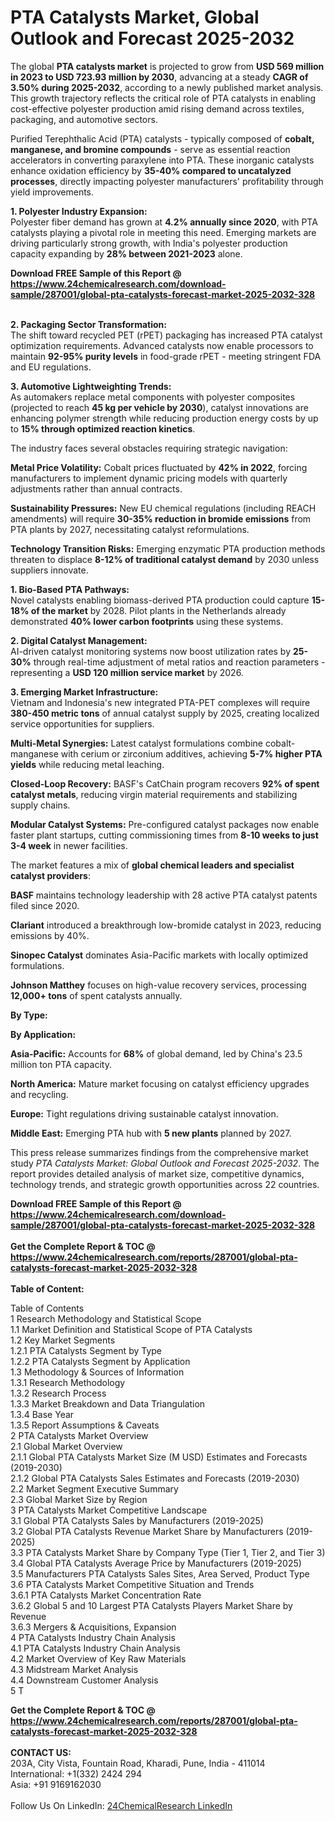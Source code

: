 <h1>PTA Catalysts Market, Global Outlook and Forecast 2025-2032</h1><p>The global <strong>PTA catalysts market</strong> is projected to grow from <strong>USD 569 million in 2023 to USD 723.93 million by 2030</strong>, advancing at a steady <strong>CAGR of 3.50% during 2025-2032</strong>, according to a newly published market analysis. This growth trajectory reflects the critical role of PTA catalysts in enabling cost-effective polyester production amid rising demand across textiles, packaging, and automotive sectors.</p><p>Purified Terephthalic Acid (PTA) catalysts - typically composed of <strong>cobalt, manganese, and bromine compounds</strong> - serve as essential reaction accelerators in converting paraxylene into PTA. These inorganic catalysts enhance oxidation efficiency by <strong>35-40% compared to uncatalyzed processes</strong>, directly impacting polyester manufacturers' profitability through yield improvements.</p><p><strong>1. Polyester Industry Expansion:</strong><br>
Polyester fiber demand has grown at <strong>4.2% annually since 2020</strong>, with PTA catalysts playing a pivotal role in meeting this need. Emerging markets are driving particularly strong growth, with India's polyester production capacity expanding by <strong>28% between 2021-2023</strong> alone.</p><div><b>Download FREE Sample of this Report @ 
            <a href="https://www.24chemicalresearch.com/download-sample/287001/global-pta-catalysts-forecast-market-2025-2032-328">
            https://www.24chemicalresearch.com/download-sample/287001/global-pta-catalysts-forecast-market-2025-2032-328</a></b></div><br><p><strong>2. Packaging Sector Transformation:</strong><br>
The shift toward recycled PET (rPET) packaging has increased PTA catalyst optimization requirements. Advanced catalysts now enable processors to maintain <strong>92-95% purity levels</strong> in food-grade rPET - meeting stringent FDA and EU regulations.</p><p><strong>3. Automotive Lightweighting Trends:</strong><br>
As automakers replace metal components with polyester composites (projected to reach <strong>45 kg per vehicle by 2030</strong>), catalyst innovations are enhancing polymer strength while reducing production energy costs by up to <strong>15% through optimized reaction kinetics</strong>.</p><p>The industry faces several obstacles requiring strategic navigation:</p><p><strong>Metal Price Volatility:</strong> Cobalt prices fluctuated by <strong>42% in 2022</strong>, forcing manufacturers to implement dynamic pricing models with quarterly adjustments rather than annual contracts.</p><p><strong>Sustainability Pressures:</strong> New EU chemical regulations (including REACH amendments) will require <strong>30-35% reduction in bromide emissions</strong> from PTA plants by 2027, necessitating catalyst reformulations.</p><p><strong>Technology Transition Risks:</strong> Emerging enzymatic PTA production methods threaten to displace <strong>8-12% of traditional catalyst demand</strong> by 2030 unless suppliers innovate.</p><p><strong>1. Bio-Based PTA Pathways:</strong><br>
Novel catalysts enabling biomass-derived PTA production could capture <strong>15-18% of the market</strong> by 2028. Pilot plants in the Netherlands already demonstrated <strong>40% lower carbon footprints</strong> using these systems.</p><p><strong>2. Digital Catalyst Management:</strong><br>
AI-driven catalyst monitoring systems now boost utilization rates by <strong>25-30%</strong> through real-time adjustment of metal ratios and reaction parameters - representing a <strong>USD 120 million service market</strong> by 2026.</p><p><strong>3. Emerging Market Infrastructure:</strong><br>
Vietnam and Indonesia's new integrated PTA-PET complexes will require <strong>380-450 metric tons</strong> of annual catalyst supply by 2025, creating localized service opportunities for suppliers.</p><p><strong>Multi-Metal Synergies:</strong> Latest catalyst formulations combine cobalt-manganese with cerium or zirconium additives, achieving <strong>5-7% higher PTA yields</strong> while reducing metal leaching.</p><p><strong>Closed-Loop Recovery:</strong> BASF's CatChain program recovers <strong>92% of spent catalyst metals</strong>, reducing virgin material requirements and stabilizing supply chains.</p><p><strong>Modular Catalyst Systems:</strong> Pre-configured catalyst packages now enable faster plant startups, cutting commissioning times from <strong>8-10 weeks to just 3-4 week</strong> in newer facilities.</p><p>The market features a mix of <strong>global chemical leaders and specialist catalyst providers</strong>:</p><p><strong>BASF</strong> maintains technology leadership with 28 active PTA catalyst patents filed since 2020.</p><p><strong>Clariant</strong> introduced a breakthrough low-bromide catalyst in 2023, reducing emissions by 40%.</p><p><strong>Sinopec Catalyst</strong> dominates Asia-Pacific markets with locally optimized formulations.</p><p><strong>Johnson Matthey</strong> focuses on high-value recovery services, processing <strong>12,000+ tons</strong> of spent catalysts annually.</p><p><strong>By Type:</strong></p><p><strong>By Application:</strong></p><p><strong>Asia-Pacific:</strong> Accounts for <strong>68%</strong> of global demand, led by China's 23.5 million ton PTA capacity.</p><p><strong>North America:</strong> Mature market focusing on catalyst efficiency upgrades and recycling.</p><p><strong>Europe:</strong> Tight regulations driving sustainable catalyst innovation.</p><p><strong>Middle East:</strong> Emerging PTA hub with <strong>5 new plants</strong> planned by 2027.</p><p>This press release summarizes findings from the comprehensive market study <em>PTA Catalysts Market: Global Outlook and Forecast 2025-2032</em>. The report provides detailed analysis of market size, competitive dynamics, technology trends, and strategic growth opportunities across 22 countries.</p><div><b>Download FREE Sample of this Report @ 
            <a href="https://www.24chemicalresearch.com/download-sample/287001/global-pta-catalysts-forecast-market-2025-2032-328">
            https://www.24chemicalresearch.com/download-sample/287001/global-pta-catalysts-forecast-market-2025-2032-328</a></b></div><br><div><b>Get the Complete Report & TOC @ 
            <a href="https://www.24chemicalresearch.com/reports/287001/global-pta-catalysts-forecast-market-2025-2032-328">
            https://www.24chemicalresearch.com/reports/287001/global-pta-catalysts-forecast-market-2025-2032-328</a></b></div><br>
            <b>Table of Content:</b><p>Table of Contents<br />
1 Research Methodology and Statistical Scope<br />
1.1 Market Definition and Statistical Scope of PTA Catalysts<br />
1.2 Key Market Segments<br />
1.2.1 PTA Catalysts Segment by Type<br />
1.2.2 PTA Catalysts Segment by Application<br />
1.3 Methodology & Sources of Information<br />
1.3.1 Research Methodology<br />
1.3.2 Research Process<br />
1.3.3 Market Breakdown and Data Triangulation<br />
1.3.4 Base Year<br />
1.3.5 Report Assumptions & Caveats<br />
2 PTA Catalysts Market Overview<br />
2.1 Global Market Overview<br />
2.1.1 Global PTA Catalysts Market Size (M USD) Estimates and Forecasts (2019-2030)<br />
2.1.2 Global PTA Catalysts Sales Estimates and Forecasts (2019-2030)<br />
2.2 Market Segment Executive Summary<br />
2.3 Global Market Size by Region<br />
3 PTA Catalysts Market Competitive Landscape<br />
3.1 Global PTA Catalysts Sales by Manufacturers (2019-2025)<br />
3.2 Global PTA Catalysts Revenue Market Share by Manufacturers (2019-2025)<br />
3.3 PTA Catalysts Market Share by Company Type (Tier 1, Tier 2, and Tier 3)<br />
3.4 Global PTA Catalysts Average Price by Manufacturers (2019-2025)<br />
3.5 Manufacturers PTA Catalysts Sales Sites, Area Served, Product Type<br />
3.6 PTA Catalysts Market Competitive Situation and Trends<br />
3.6.1 PTA Catalysts Market Concentration Rate<br />
3.6.2 Global 5 and 10 Largest PTA Catalysts Players Market Share by Revenue<br />
3.6.3 Mergers & Acquisitions, Expansion<br />
4 PTA Catalysts Industry Chain Analysis<br />
4.1 PTA Catalysts Industry Chain Analysis<br />
4.2 Market Overview of Key Raw Materials<br />
4.3 Midstream Market Analysis<br />
4.4 Downstream Customer Analysis<br />
5 T</p><div><b>Get the Complete Report & TOC @ 
            <a href="https://www.24chemicalresearch.com/reports/287001/global-pta-catalysts-forecast-market-2025-2032-328">
            https://www.24chemicalresearch.com/reports/287001/global-pta-catalysts-forecast-market-2025-2032-328</a></b></div><br><b>CONTACT US:</b><br>
            203A, City Vista, Fountain Road, Kharadi, Pune, India - 411014<br>
            International: +1(332) 2424 294<br>
            Asia: +91 9169162030 <br><br>
            Follow Us On LinkedIn: <a href="https://www.linkedin.com/company/24chemicalresearch/">24ChemicalResearch LinkedIn</a>